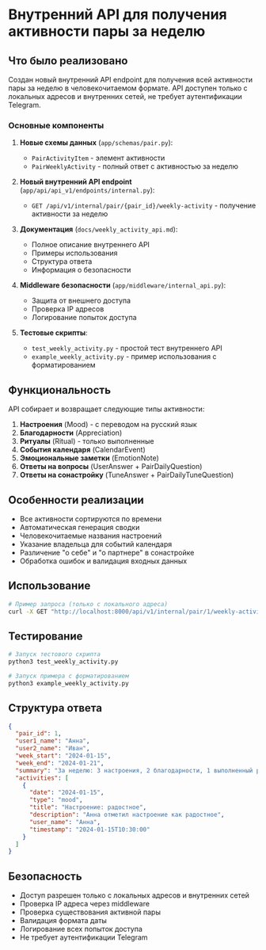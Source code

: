 # Внутренний API для получения активности пары за неделю

## Что было реализовано

Создан новый внутренний API endpoint для получения всей активности пары за неделю в человекочитаемом формате. API доступен только с локальных адресов и внутренних сетей, не требует аутентификации Telegram.

### Основные компоненты

1. **Новые схемы данных** (`app/schemas/pair.py`):
   - `PairActivityItem` - элемент активности
   - `PairWeeklyActivity` - полный ответ с активностью за неделю

2. **Новый внутренний API endpoint** (`app/api/api_v1/endpoints/internal.py`):
   - `GET /api/v1/internal/pair/{pair_id}/weekly-activity` - получение активности за неделю

3. **Документация** (`docs/weekly_activity_api.md`):
   - Полное описание внутреннего API
   - Примеры использования
   - Структура ответа
   - Информация о безопасности

4. **Middleware безопасности** (`app/middleware/internal_api.py`):
   - Защита от внешнего доступа
   - Проверка IP адресов
   - Логирование попыток доступа

5. **Тестовые скрипты**:
   - `test_weekly_activity.py` - простой тест внутреннего API
   - `example_weekly_activity.py` - пример использования с форматированием

## Функциональность

API собирает и возвращает следующие типы активности:

1. **Настроения** (Mood) - с переводом на русский язык
2. **Благодарности** (Appreciation)
3. **Ритуалы** (Ritual) - только выполненные
4. **События календаря** (CalendarEvent)
5. **Эмоциональные заметки** (EmotionNote)
6. **Ответы на вопросы** (UserAnswer + PairDailyQuestion)
7. **Ответы на сонастройку** (TuneAnswer + PairDailyTuneQuestion)

## Особенности реализации

- Все активности сортируются по времени
- Автоматическая генерация сводки
- Человекочитаемые названия настроений
- Указание владельца для событий календаря
- Различение "о себе" и "о партнере" в сонастройке
- Обработка ошибок и валидация входных данных

## Использование

```bash
# Пример запроса (только с локального адреса)
curl -X GET "http://localhost:8000/api/v1/internal/pair/1/weekly-activity?week_start=2024-01-15"
```

## Тестирование

```bash
# Запуск тестового скрипта
python3 test_weekly_activity.py

# Запуск примера с форматированием
python3 example_weekly_activity.py
```

## Структура ответа

```json
{
  "pair_id": 1,
  "user1_name": "Анна",
  "user2_name": "Иван", 
  "week_start": "2024-01-15",
  "week_end": "2024-01-21",
  "summary": "За неделю: 3 настроения, 2 благодарности, 1 выполненный ритуал",
  "activities": [
    {
      "date": "2024-01-15",
      "type": "mood",
      "title": "Настроение: радостное",
      "description": "Анна отметил настроение как радостное",
      "user_name": "Анна",
      "timestamp": "2024-01-15T10:30:00"
    }
  ]
}
```

## Безопасность

- Доступ разрешен только с локальных адресов и внутренних сетей
- Проверка IP адреса через middleware
- Проверка существования активной пары
- Валидация формата даты
- Логирование всех попыток доступа
- Не требует аутентификации Telegram
